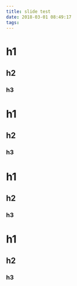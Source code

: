 ```yaml
---
title: slide test
date: 2018-03-01 08:49:17
tags:
---
```


# h1

## h2

### h3

# h1

## h2

### h3

# h1

## h2

### h3

# h1

## h2

### h3
